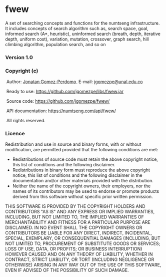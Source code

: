 # fwew
A set of searching concepts and functions for the numtseng infrastructure. It includes concepts of search algorithm such as, search space, goal, informed search (A*, heuristic), uninformed search (breath, depth, iterative depth, uniform cost), variation, mutation, crossover, graph search, hill climbing algorithm, population search, and so on
<h3>Version 1.0</h3>
<h3>Copyright (c)</h3>
&nbsp;Author: <A HREF="https://disi.unal.edu.co/~jgomezpe/"> Jonatan Gomez-Perdomo </A>
&nbsp;E-mail: <A HREF="mailto:jgomezpe@unal.edu.co">jgomezpe@unal.edu.co</A>

&nbsp;Ready to use: <A HREF="https://github.com/jgomezpe/libs/fwew.jar">https://github.com/jgomezpe/libs/fwew.jar</A>

&nbsp;Source code: <A HREF="https://github.com/jgomezpe/fwew/">https://github.com/jgomezpe/fwew/</A>


&nbsp;API documentation: <A HREF="https://numtseng.com/api/fwew/">https://numtseng.com/api/fwew/</A>

&nbsp;All rights reserved.

<h3>Licence</h3>
Redistribution and use in source and binary forms, with or without modification, are permitted provided that the following conditions are met:

<ul>
    <li> Redistributions of source code must retain the above copyright notice,
            this list of conditions and the following disclaimer.</li>
    <li> Redistributions in binary form must reproduce the above copyright notice,
            this list of conditions and the following disclaimer in the documentation
            and/or other materials provided with the distribution.</li>
    <li> Neither the name of the copyright owners, their employers, nor the
            names of its contributors may be used to endorse or promote products
            derived from this software without specific prior written permission.</li>
</ul>

THIS SOFTWARE IS PROVIDED BY THE COPYRIGHT HOLDERS AND CONTRIBUTORS "AS IS"
        AND ANY EXPRESS OR IMPLIED WARRANTIES, INCLUDING, BUT NOT LIMITED TO, THE
        IMPLIED WARRANTIES OF MERCHANTABILITY AND FITNESS FOR A PARTICULAR PURPOSE ARE
        DISCLAIMED.  IN NO EVENT SHALL THE COPYRIGHT OWNERS OR CONTRIBUTORS BE
        LIABLE FOR ANY DIRECT, INDIRECT, INCIDENTAL, SPECIAL, EXEMPLARY, OR
        CONSEQUENTIAL DAMAGES (INCLUDING, BUT NOT LIMITED TO, PROCUREMENT OF
        SUBSTITUTE GOODS OR SERVICES; LOSS OF USE, DATA, OR PROFITS; OR BUSINESS INTERRUPTION)
        HOWEVER CAUSED AND ON ANY THEORY OF LIABILITY, WHETHER IN CONTRACT, STRICT LIABILITY,
        OR TORT (INCLUDING NEGLIGENCE OR OTHERWISE) ARISING IN ANY WAY OUT OF THE USE OF 
        THIS SOFTWARE, EVEN IF ADVISED OF THE POSSIBILITY OF SUCH DAMAGE.
